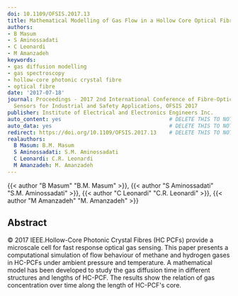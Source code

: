 ```yaml
---
doi: 10.1109/OFSIS.2017.13
title: Mathematical Modelling of Gas Flow in a Hollow Core Optical Fibre
authors:
- B Masum
- S Aminossadati
- C Leonardi
- M Amanzadeh
keywords:
- gas diffusion modelling
- gas spectroscopy
- hollow-core photonic crystal fibre
- optical fibre
date: '2017-07-18'
journal: Proceedings - 2017 2nd International Conference of Fibre-Optic and Photonic
  Sensors for Industrial and Safety Applications, OFSIS 2017
publisher: Institute of Electrical and Electronics Engineers Inc.
auto_content: yes                                  # DELETE THIS TO NOT AUTO GENERATE CONTENT
auto_data: yes                                     # DELETE THIS TO NOT AUTO GENERATE METADATA
redirect: https://doi.org/10.1109/OFSIS.2017.13    # DELETE THIS TO NOT REDIRECT
realauthors:
  B Masum: B.M. Masum
  S Aminossadati: S.M. Aminossadati
  C Leonardi: C.R. Leonardi
  M Amanzadeh: M. Amanzadeh
---
```

{{< author "B Masum" "B.M. Masum" >}}, {{< author "S Aminossadati" "S.M. Aminossadati" >}}, {{< author "C Leonardi" "C.R. Leonardi" >}}, {{< author "M Amanzadeh" "M. Amanzadeh" >}}

## Abstract
© 2017 IEEE.Hollow-Core Photonic Crystal Fibres (HC PCFs) provide a microscale cell for fast response optical gas sensing. This paper presents a computational simulation of flow behaviour of methane and hydrogen gases in HC-PCFs under ambient pressure and temperature. A mathematical model has been developed to study the gas diffusion time in different structures and lengths of HC-PCF. The results show the relation of gas concentration over time along the length of HC-PCF's core.
